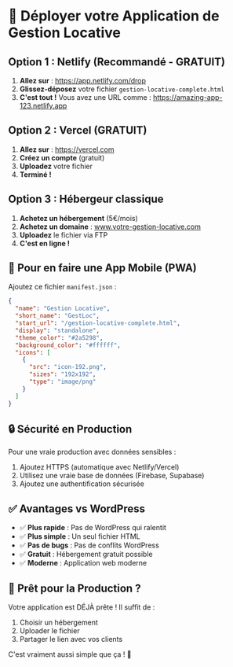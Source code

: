 # 🚀 Déployer votre Application de Gestion Locative

## Option 1 : Netlify (Recommandé - GRATUIT)

1. **Allez sur** : https://app.netlify.com/drop
2. **Glissez-déposez** votre fichier `gestion-locative-complete.html`
3. **C'est tout !** Vous avez une URL comme : https://amazing-app-123.netlify.app

## Option 2 : Vercel (GRATUIT)

1. **Allez sur** : https://vercel.com
2. **Créez un compte** (gratuit)
3. **Uploadez** votre fichier
4. **Terminé !**

## Option 3 : Hébergeur classique

1. **Achetez un hébergement** (5€/mois)
2. **Achetez un domaine** : www.votre-gestion-locative.com
3. **Uploadez** le fichier via FTP
4. **C'est en ligne !**

## 📱 Pour en faire une App Mobile (PWA)

Ajoutez ce fichier `manifest.json` :

```json
{
  "name": "Gestion Locative",
  "short_name": "GestLoc",
  "start_url": "/gestion-locative-complete.html",
  "display": "standalone",
  "theme_color": "#2a5298",
  "background_color": "#ffffff",
  "icons": [
    {
      "src": "icon-192.png",
      "sizes": "192x192",
      "type": "image/png"
    }
  ]
}
```

## 🔒 Sécurité en Production

Pour une vraie production avec données sensibles :
1. Ajoutez HTTPS (automatique avec Netlify/Vercel)
2. Utilisez une vraie base de données (Firebase, Supabase)
3. Ajoutez une authentification sécurisée

## ✅ Avantages vs WordPress

- ✅ **Plus rapide** : Pas de WordPress qui ralentit
- ✅ **Plus simple** : Un seul fichier HTML
- ✅ **Pas de bugs** : Pas de conflits WordPress
- ✅ **Gratuit** : Hébergement gratuit possible
- ✅ **Moderne** : Application web moderne

## 🎯 Prêt pour la Production ?

Votre application est DÉJÀ prête ! Il suffit de :
1. Choisir un hébergement
2. Uploader le fichier
3. Partager le lien avec vos clients

C'est vraiment aussi simple que ça ! 🎉 